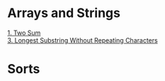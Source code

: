 # Arrays and Strings
[1. Two Sum](TwoSum.java)<br/>
[3. Longest Substring Without Repeating Characters](LongestSubstringWithoutRepeatingCharacters.java)

# Sorts


